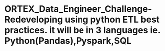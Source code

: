# ORTEX_Data_Engineer_Challenge- Redeveloping using python ETL best practices. it will be in 3 languages ie. Python(Pandas),Pyspark,SQL
